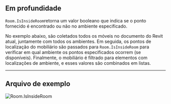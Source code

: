 ## Em profundidade
`Room.IsInsideRoom`retorna um valor booleano que indica se o ponto fornecido é encontrado ou não no ambiente especificado.

No exemplo abaixo, são coletados todos os móveis no documento do Revit atual, juntamente com todos os ambientes. Em seguida, os pontos de localização do mobiliário são passados para `Room.IsInsideRoom` para verificar em qual ambiente os pontos especificados ocorrem (se disponíveis). Finalmente, o mobiliário é filtrado para elementos com localizações de ambiente, e esses valores são combinados em listas.
___
## Arquivo de exemplo

![Room.IsInsideRoom](./Revit.Elements.Room.IsInsideRoom_img.jpg)
